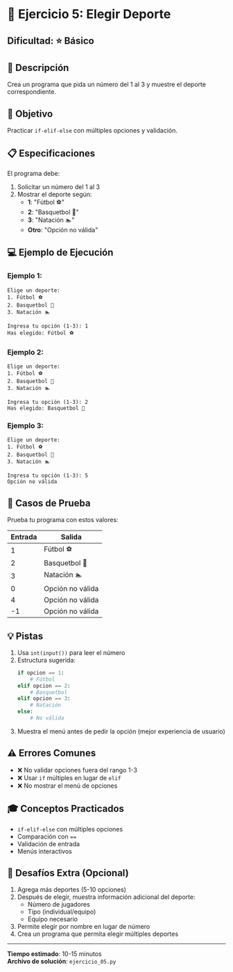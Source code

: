 # 🏀 Ejercicio 5: Elegir Deporte

## Dificultad: ⭐ Básico

## 📝 Descripción

Crea un programa que pida un número del 1 al 3 y muestre el deporte correspondiente.

## 🎯 Objetivo

Practicar `if-elif-else` con múltiples opciones y validación.

## 📋 Especificaciones

El programa debe:

1. Solicitar un número del 1 al 3
2. Mostrar el deporte según:
   - **1**: "Fútbol ⚽"
   - **2**: "Basquetbol 🏀"
   - **3**: "Natación 🏊"
   - **Otro**: "Opción no válida"

## 💻 Ejemplo de Ejecución

### Ejemplo 1:
```
Elige un deporte:
1. Fútbol ⚽
2. Basquetbol 🏀
3. Natación 🏊

Ingresa tu opción (1-3): 1
Has elegido: Fútbol ⚽
```

### Ejemplo 2:
```
Elige un deporte:
1. Fútbol ⚽
2. Basquetbol 🏀
3. Natación 🏊

Ingresa tu opción (1-3): 2
Has elegido: Basquetbol 🏀
```

### Ejemplo 3:
```
Elige un deporte:
1. Fútbol ⚽
2. Basquetbol 🏀
3. Natación 🏊

Ingresa tu opción (1-3): 5
Opción no válida
```

## 🧪 Casos de Prueba

Prueba tu programa con estos valores:

| Entrada | Salida |
|---------|--------|
| 1 | Fútbol ⚽ |
| 2 | Basquetbol 🏀 |
| 3 | Natación 🏊 |
| 0 | Opción no válida |
| 4 | Opción no válida |
| -1 | Opción no válida |

## 💡 Pistas

1. Usa `int(input())` para leer el número
2. Estructura sugerida:
   ```python
   if opcion == 1:
       # Fútbol
   elif opcion == 2:
       # Basquetbol
   elif opcion == 3:
       # Natación
   else:
       # No válida
   ```
3. Muestra el menú antes de pedir la opción (mejor experiencia de usuario)

## ⚠️ Errores Comunes

- ❌ No validar opciones fuera del rango 1-3
- ❌ Usar `if` múltiples en lugar de `elif`
- ❌ No mostrar el menú de opciones

## 🎓 Conceptos Practicados

- `if-elif-else` con múltiples opciones
- Comparación con `==`
- Validación de entrada
- Menús interactivos

## 🚀 Desafíos Extra (Opcional)

1. Agrega más deportes (5-10 opciones)
2. Después de elegir, muestra información adicional del deporte:
   - Número de jugadores
   - Tipo (individual/equipo)
   - Equipo necesario
3. Permite elegir por nombre en lugar de número
4. Crea un programa que permita elegir múltiples deportes

---

**Tiempo estimado**: 10-15 minutos  
**Archivo de solución**: `ejercicio_05.py`

